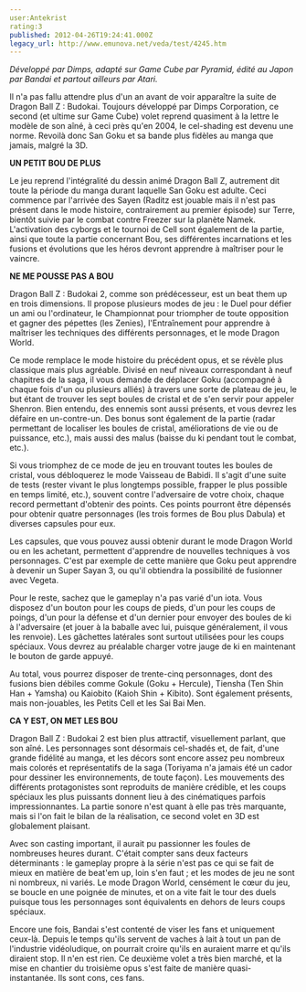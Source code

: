 ```yaml
---
user:Antekrist
rating:3
published: 2012-04-26T19:24:41.000Z
legacy_url: http://www.emunova.net/veda/test/4245.htm
---
```

_Développé par Dimps, adapté sur Game Cube par Pyramid, édité au Japon par Bandai et partout ailleurs par Atari._  

  

Il n'a pas fallu attendre plus d'un an avant de voir apparaître la suite de Dragon Ball Z : Budokai. Toujours développé par Dimps Corporation, ce second (et ultime sur Game Cube) volet reprend quasiment à la lettre le modèle de son aîné, à ceci près qu'en 2004, le cel-shading est devenu une norme. Revoilà donc San Goku et sa bande plus fidèles au manga que jamais, malgré la 3D.  

  

**UN PETIT BOU DE PLUS**  

Le jeu reprend l'intégralité du dessin animé Dragon Ball Z, autrement dit toute la période du manga durant laquelle San Goku est adulte. Ceci commence par l'arrivée des Sayen (Raditz est jouable mais il n'est pas présent dans le mode histoire, contrairement au premier épisode) sur Terre, bientôt suivie par le combat contre Freezer sur la planète Namek. L'activation des cyborgs et le tournoi de Cell sont également de la partie, ainsi que toute la partie concernant Bou, ses différentes incarnations et les fusions et évolutions que les héros devront apprendre à maîtriser pour le vaincre.  

  

**NE ME POUSSE PAS A BOU**  

Dragon Ball Z : Budokai 2, comme son prédécesseur, est un beat them up en trois dimensions. Il propose plusieurs modes de jeu : le Duel pour défier un ami ou l'ordinateur, le Championnat pour triompher de toute opposition et gagner des pépettes (les Zenies), l'Entraînement pour apprendre à maîtriser les techniques des différents personnages, et le mode Dragon World.  

Ce mode remplace le mode histoire du précédent opus, et se révèle plus classique mais plus agréable. Divisé en neuf niveaux correspondant à neuf chapitres de la saga, il vous demande de déplacer Goku (accompagné à chaque fois d'un ou plusieurs alliés) à travers une sorte de plateau de jeu, le but étant de trouver les sept boules de cristal et de s'en servir pour appeler Shenron. Bien entendu, des ennemis sont aussi présents, et vous devrez les défaire en un-contre-un. Des bonus sont également de la partie (radar permettant de localiser les boules de cristal, améliorations de vie ou de puissance, etc.), mais aussi des malus (baisse du ki pendant tout le combat, etc.).  

Si vous triomphez de ce mode de jeu en trouvant toutes les boules de cristal, vous débloquerez le mode Vaisseau de Babidi. Il s'agit d'une suite de tests (rester vivant le plus longtemps possible, frapper le plus possible en temps limité, etc.), souvent contre l'adversaire de votre choix, chaque record permettant d'obtenir des points. Ces points pourront être dépensés pour obtenir quatre personnages (les trois formes de Bou plus Dabula) et diverses capsules pour eux.  

Les capsules, que vous pouvez aussi obtenir durant le mode Dragon World ou en les achetant, permettent d'apprendre de nouvelles techniques à vos personnages. C'est par exemple de cette manière que Goku peut apprendre à devenir un Super Sayan 3, ou qu'il obtiendra la possibilité de fusionner avec Vegeta.  

Pour le reste, sachez que le gameplay n'a pas varié d'un iota. Vous disposez d'un bouton pour les coups de pieds, d'un pour les coups de poings, d'un pour la défense et d'un dernier pour envoyer des boules de ki à l'adversaire (et jouer à la baballe avec lui, puisque généralement, il vous les renvoie). Les gâchettes latérales sont surtout utilisées pour les coups spéciaux. Vous devrez au préalable charger votre jauge de ki en maintenant le bouton de garde appuyé.  

Au total, vous pourrez disposer de trente-cinq personnages, dont des fusions bien débiles comme Gokule (Goku + Hercule), Tiensha (Ten Shin Han + Yamsha) ou Kaiobito (Kaioh Shin + Kibito). Sont également présents, mais non-jouables, les Petits Cell et les Sai Bai Men.  

  

**CA Y EST, ON MET LES BOU**  

Dragon Ball Z : Budokai 2 est bien plus attractif, visuellement parlant, que son aîné. Les personnages sont désormais cel-shadés et, de fait, d'une grande fidélité au manga, et les décors sont encore assez peu nombreux mais colorés et représentatifs de la saga (Toriyama n'a jamais été un cador pour dessiner les environnements, de toute façon). Les mouvements des différents protagonistes sont reproduits de manière crédible, et les coups spéciaux les plus puissants donnent lieu à des cinématiques parfois impressionnantes. La partie sonore n'est quant à elle pas très marquante, mais si l'on fait le bilan de la réalisation, ce second volet en 3D est globalement plaisant.  

Avec son casting important, il aurait pu passionner les foules de nombreuses heures durant. C'était compter sans deux facteurs déterminants : le gameplay propre à la série n'est pas ce qui se fait de mieux en matière de beat'em up, loin s'en faut ; et les modes de jeu ne sont ni nombreux, ni variés. Le mode Dragon World, censément le cœur du jeu, se boucle en une poignée de minutes, et on a vite fait le tour des duels puisque tous les personnages sont équivalents en dehors de leurs coups spéciaux.  

Encore une fois, Bandai s'est contenté de viser les fans et uniquement ceux-là. Depuis le temps qu'ils servent de vaches à lait à tout un pan de l'industrie vidéoludique, on pourrait croire qu'ils en auraient marre et qu'ils diraient stop. Il n'en est rien. Ce deuxième volet a très bien marché, et la mise en chantier du troisième opus s'est faite de manière quasi-instantanée. Ils sont cons, ces fans.